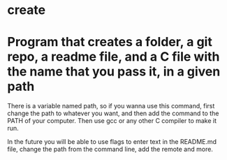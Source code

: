 # create
# Program that creates a folder, a git repo, a readme file, and a C file with the name that you pass it, in a given path


There is a variable named path, so if you wanna use this command, first change the path to whatever you want,
and then add the command to the PATH of your computer.
Then use gcc or any other C compiler to make it run.

In the future you will be able to use flags to enter text in the README.md file, change the path from the command line, add the remote and more.
